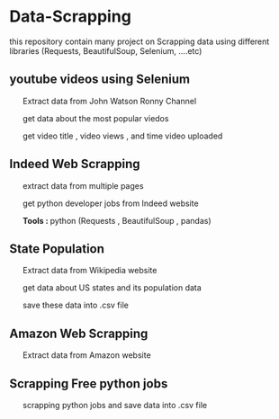 # Data-Scrapping
this repository contain many project on Scrapping data using different libraries (Requests, BeautifulSoup, Selenium, ....etc) 


<h2> youtube videos using Selenium</h2>
<ul>Extract data from John Watson Ronny Channel</ul>
<ul>get data about the most popular viedos </ul>
<ul> get video title , video views , and time video uploaded </ul>

<h2> Indeed Web Scrapping</h2>
<ul>extract data from multiple pages </ul>
<ul> get python developer jobs from Indeed website</ul>
<ul> <b> Tools : </b> python (Requests , BeautifulSoup , pandas)</ul>

<h2> State Population</h2>
<ul>Extract data from Wikipedia website</ul>
<ul>get data about US states and its population data </ul>
<ul> save these data into .csv file</ul>
 
<h2> Amazon Web Scrapping</h2>
<ul>Extract data from Amazon website</ul>
 
<h2> Scrapping Free python jobs</h2>
<ul>scrapping python jobs and save data into .csv file</ul>
